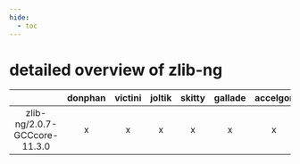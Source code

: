 ```yaml
---
hide:
  - toc
---
```


detailed overview of zlib-ng
============================

| |donphan|victini|joltik|skitty|gallade|accelgor|swalot|doduo|
| :---: | :---: | :---: | :---: | :---: | :---: | :---: | :---: | :---: |
|zlib-ng/2.0.7-GCCcore-11.3.0|x|x|x|x|x|x|x|x|
